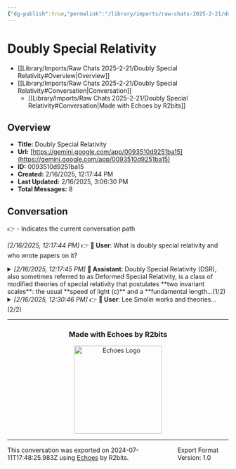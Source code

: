 ```yaml
---
{"dg-publish":true,"permalink":"/library/imports/raw-chats-2025-2-21/doubly-special-relativity/"}
---
```


# Doubly Special Relativity
- [[Library/Imports/Raw Chats 2025-2-21/Doubly Special Relativity#Overview\|Overview]]
- [[Library/Imports/Raw Chats 2025-2-21/Doubly Special Relativity#Conversation\|Conversation]]
	- [[Library/Imports/Raw Chats 2025-2-21/Doubly Special Relativity#Conversation\|Made with Echoes by R2bits]]

## Overview
- **Title:** Doubly Special Relativity 
- **Url:** [https://gemini.google.com/app/0093510d9251ba15](https://gemini.google.com/app/0093510d9251ba15)
- **ID:** 0093510d9251ba15
- **Created:** 2/16/2025, 12:17:44 PM
- **Last Updated:** 2/16/2025, 3:06:30 PM
- **Total Messages:** 8

## Conversation
👉 - Indicates the current conversation path

<i>[2/16/2025, 12:17:44 PM]</i> 👉 <b>👤 User</b>: What is doubly special relativity and who wrote papers on it?<br>

<details style="margin-left: 0px">
<summary><i>[2/16/2025, 12:17:45 PM]</i> <b>🤖 Assistant</b>: Doubly Special Relativity (DSR), also sometimes referred to as Deformed Special Relativity, is a class of modified theories of special relativity that postulates **two invariant scales**: the usual **speed of light (c)** and a **fundamental length...(1/2)</summary>

---

<i>[2/16/2025, 12:17:45 PM]</i> <b>🤖 Assistant</b>: 

Doubly Special Relativity (DSR), also sometimes referred to as Deformed Special Relativity, is a class of modified theories of special relativity that postulates **two invariant scales**: the usual **speed of light (c)** and a **fundamental length scale or energy scale**, often associated with the **Planck length (l_P)** or **Planck energy (E_P)**.

Here's a breakdown:

**What is "Doubly Special" about it?**

Standard special relativity, formulated by Einstein, is "special" because it's based on two postulates:

1. **The laws of physics are the same for all observers in uniform motion.** (Principle of relativity)
2. **The speed of light in a vacuum is the same for all inertial observers, regardless of the motion of the light source.** (Constancy of the speed of light)

DSR is "doubly special" because it aims to add **another invariant principle** while still maintaining the core idea of relativity. Instead of just the speed of light being invariant, DSR proposes that *both* the speed of light *and* a fundamental scale (like the Planck length or energy) are invariant under transformations between inertial frames.

**Why would anyone propose Doubly Special Relativity?**

The motivations for exploring DSR stem from several considerations, often related to the intersection of special relativity and quantum gravity:

* **Quantum Gravity Hints:** Theories of quantum gravity often suggest modifications to spacetime structure at very small scales, close to the Planck length. Some approaches suggest that Lorentz invariance (the symmetry underlying special relativity) might be deformed or modified at these scales, without necessarily being completely broken. DSR is an attempt to explore how special relativity could be modified while still retaining some core relativistic principles.
* **Planck Scale Physics:** The Planck length is considered a fundamental length scale in quantum gravity. It's conceivable that at this scale, our understanding of spacetime and physics needs revision. DSR explores the possibility that the Planck length might be an invariant scale in nature, alongside the speed of light.
* **Potential Issues with Lorentz Invariance at High Energies:** While Lorentz invariance is exceptionally well-tested at energies accessible in current experiments, some theorists have considered whether it might break down or be modified at extremely high energies, close to the Planck scale. DSR offers a way to modify special relativity without completely abandoning Lorentz-like symmetries.
* **Cosmological Puzzles:** Some researchers have explored whether DSR could offer potential solutions or new perspectives on cosmological puzzles, although this is less of a central motivation than the quantum gravity connection.

**Key Features of Doubly Special Relativity:**

* **Two Invariants:** Invariant speed of light (c) and an invariant fundamental length scale (l_P) or energy scale (E_P).
* **Deformed Lorentz Transformations:** Standard Lorentz transformations of special relativity need to be modified or "deformed" to accommodate the second invariant scale. These transformations become non-linear in momentum space.
* **Modified Energy-Momentum Relations:** The familiar relativistic energy-momentum relation (E² = (pc)² + (mc²)²) is altered in DSR. The precise form of this modification depends on the specific DSR model.
* **Non-Commutative Spacetime (in some formulations):** Some approaches to DSR are related to or inspired by the idea of non-commutative spacetime, where the coordinates no longer commute (e.g., [x, p] ≠ iħ, but also potentially [x, x] ≠ 0).
* **Maximal Energy/Momentum:** The introduction of a fundamental length scale often implies the existence of a maximal energy or momentum scale. In some DSR models, there is a finite limit to how much energy or momentum a particle can have.

**Who Wrote Papers on Doubly Special Relativity?**

The concept of Doubly Special Relativity was primarily initiated and developed by a relatively small group of theoretical physicists. The key figures most associated with the early and ongoing development of DSR include:

* **Giovanni Amelino-Camelia:** He is widely considered the **pioneer of Doubly Special Relativity**. His papers in the late 1990s and early 2000s, particularly around 2000-2002, are foundational to the field. His work explored the idea of modifying Lorentz transformations to incorporate a Planck-scale invariant and investigated the phenomenological implications.
* **Jerzy Kowalski-Glikman:** He has been another **major contributor** to DSR. He has worked extensively on the mathematical formalism of DSR, exploring different formulations, and analyzing the implications for particle physics and cosmology.
* **João Magueijo and Lee Smolin:** They also proposed a version of DSR, sometimes referred to as **Magueijo-Smolin DSR** or "Variable Speed of Light" theory. Their approach, while related to the core idea of DSR, has some distinct features, particularly in early versions where the speed of light could vary depending on energy (though this aspect has evolved in later formulations). Lee Smolin is also well-known for his work on quantum gravity and loop quantum gravity.

**Other researchers who have contributed to the field include:**

* **Laurent Freidel**
* **Simone Speziale**
* **Stefano Liberati**
* **Dario Benedetti**
* and many others who have worked on various aspects of DSR, including its mathematical foundations, field theory formulations, phenomenological applications, and connections to quantum gravity.

**Important Notes and Caveats:**

* **Not a Widely Accepted Theory (Yet):** DSR is still a theoretical framework under investigation and development. It is **not** a widely accepted mainstream theory like special relativity or general relativity. It is considered more of a research program exploring possible modifications of special relativity, particularly in the context of quantum gravity.
* **Multiple Versions and Challenges:** There isn't a single, universally agreed-upon formulation of DSR. There are various models and approaches, each with its own strengths and weaknesses. DSR has also faced theoretical challenges, including issues with constructing consistent field theories, the "soccer ball problem" (how to combine momenta of multiple particles in a DSR framework), and the physical interpretation of deformed momentum space.
* **Experimental Tests are Very Difficult:** The effects predicted by DSR, if they exist, are expected to be extremely small and only relevant at energies close to the Planck scale, which are far beyond what is currently accessible in particle accelerators. However, there are ongoing efforts to look for subtle signatures of Lorentz invariance violation or modifications in astrophysical observations (e.g., from gamma-ray bursts, cosmic rays) that could potentially be related to DSR.

**In summary, Doubly Special Relativity is a theoretical framework that attempts to modify special relativity by postulating two invariant scales: the speed of light and a fundamental length/energy scale, often associated with the Planck scale. It was pioneered by Giovanni Amelino-Camelia and further developed by researchers like Jerzy Kowalski-Glikman, João Magueijo, and Lee Smolin, among others. While it's not yet a mainstream theory, it remains an active area of research exploring possible modifications of spacetime symmetries at very high energies and its potential connections to quantum gravity.**<br>

---

</details>

<details style="margin-left: 0px">
<summary><i>[2/16/2025, 12:30:46 PM]</i> 👉 <b>👤 User</b>: Lee Smolin works and theories...(2/2)</summary>

---

<i>[2/16/2025, 12:30:46 PM]</i> 👉 <b>👤 User</b>: Lee Smolin works and theories<br>

<details style="margin-left: 23px">
<summary><i>[2/16/2025, 12:30:47 PM]</i> <b>🤖 Assistant</b>: Lee Smolin is a highly influential and sometimes controversial theoretical physicist, known for his work across a range of areas but particularly for his contributions to **loop quantum gravity**, his **criticism of string theory**, and his develo...(1/2)</summary>

---

<i>[2/16/2025, 12:30:47 PM]</i> <b>🤖 Assistant</b>: 

Lee Smolin is a highly influential and sometimes controversial theoretical physicist, known for his work across a range of areas but particularly for his contributions to **loop quantum gravity**, his **criticism of string theory**, and his development of **cosmological natural selection**. He's also a prominent voice in discussions about the **philosophy of physics** and the **sociology of scientific research**.

Here's a breakdown of his key works and theories:

**1. Loop Quantum Gravity (LQG):**

* **What it is:** Loop Quantum Gravity is a leading approach to quantum gravity, aiming to reconcile general relativity and quantum mechanics without relying on background spacetime. It quantizes spacetime itself, suggesting that space and time are fundamentally discrete and granular at the Planck scale.
* **Smolin's Contribution:** Lee Smolin is one of the **founding figures** and **major developers** of Loop Quantum Gravity. He began working on it in the late 1980s with Abhay Ashtekar and Carlo Rovelli.
    * **Early Development:** Smolin played a crucial role in the early mathematical formulations of LQG, particularly in developing the concept of **spin networks** and **spin foams**. These are mathematical structures that describe the quantized geometry of space and time.
    * **Canonical Loop Quantum Gravity:** He has contributed significantly to the canonical approach to LQG, which aims to quantize general relativity in a Hamiltonian framework.
    * **Phenomenology and Observational Tests:** Smolin has also been interested in exploring potential observational consequences of LQG, although direct experimental verification remains a significant challenge.
    * **Books and Papers:** He has co-authored numerous foundational papers on LQG, as well as books aimed at both experts and a wider audience to explain and promote the theory. Key works include:
        * *Three Roads to Quantum Gravity* (popular science book explaining LQG and string theory)
        * *Quantum Gravity* (graduate textbook with Carlo Rovelli)
        * Numerous technical papers in physics journals on the mathematical and conceptual foundations of LQG.

**Key Ideas within Loop Quantum Gravity associated with Smolin:**

* **Background Independence:** LQG is explicitly background-independent, meaning it doesn't assume a fixed spacetime background in which physics happens, as is the case in string theory and standard quantum field theory. Spacetime itself is dynamically quantized.
* **Discreteness of Spacetime:** LQG predicts that spacetime is quantized into discrete units, often visualized as "loops" or "spin network nodes." This discreteness is fundamental and not just an approximation.
* **Problem of Time in Quantum Gravity:** Smolin has extensively worked on the "problem of time" in quantum gravity, which arises from the different ways time is treated in general relativity and quantum mechanics. LQG offers potential solutions, often involving relational or evolving notions of time.

**2. Cosmological Natural Selection (Fecund Universes):**

* **What it is:** This is a highly speculative and controversial theory proposed by Smolin as an alternative to the anthropic principle in cosmology. It's also known as the "fecund universes" or "cosmological Darwinism" theory.
* **The Core Idea:** Smolin draws an analogy between biological evolution and cosmology. He proposes that universes "reproduce" through black holes. When a black hole forms in a universe, it can give birth to a new "daughter" universe in a different region of spacetime. These daughter universes inherit physical constants from their parent universe but with slight random variations.
* **Natural Selection:** Over many generations of universe reproduction, natural selection would favor universes that are good at producing black holes. This is because universes that produce more black holes will have more "offspring" universes.
* **Testable Predictions (in principle):** Smolin argues that cosmological natural selection makes testable predictions, albeit statistical ones. For example, it could potentially explain why the fundamental constants of our universe are fine-tuned for life and complexity, not because of anthropic reasons, but because universes with constants conducive to black hole formation are more likely to exist.
* **Book:** *The Life of the Cosmos* (popular science book outlining cosmological natural selection).

**Criticisms and Controversies of Cosmological Natural Selection:**

* **Highly Speculative:** It's a very speculative theory with no direct observational evidence. The mechanisms for universe reproduction and the properties of daughter universes are largely unknown and based on theoretical extrapolations.
* **Testability Challenges:** While Smolin claims testability, it's extremely difficult to directly test or falsify the theory with current or foreseeable technology. The predictions are often statistical and require understanding populations of universes, which is inherently challenging.
* **Alternative Explanations:** Many physicists prefer other explanations for fine-tuning, such as the multiverse idea in string theory or anthropic reasoning, or they question whether fine-tuning itself is as significant a problem as some argue.

**3. Criticism of String Theory and the Scientific Process:**

* **"The Trouble with Physics: The Rise of String Theory, the Fall of a Science, and What Comes Next":** This influential and controversial book is perhaps what Smolin is most widely known for outside of the quantum gravity community.
* **Core Arguments:**
    * **Lack of Empirical Progress in String Theory:** Smolin argues that after decades of research, string theory has made very little progress in making testable predictions or explaining observed phenomena in particle physics or cosmology.
    * **Dominance and Stagnation of String Theory:** He claims that string theory has become overly dominant in theoretical physics, absorbing talent and funding while other promising approaches (like LQG) are comparatively neglected. He argues this has led to a kind of stagnation in fundamental physics.
    * **Sociological Issues in Science:** Smolin raises concerns about the sociology of scientific research, including groupthink, conformity pressures, and the structure of funding and academic institutions, which he argues contribute to the dominance of string theory and hinder the exploration of alternative ideas.
* **Impact and Reactions:** *The Trouble with Physics* generated a huge debate within the physics community and beyond.
    * **Supporters:** Some physicists agreed with Smolin's criticisms and saw it as a necessary wake-up call to re-evaluate priorities and encourage more diverse approaches.
    * **Critics:** String theorists and others strongly criticized Smolin's book, arguing that it misrepresented string theory, exaggerated the lack of progress, and unfairly criticized the motivations and methods of string theorists. They pointed to mathematical consistency, theoretical insights, and ongoing research within string theory.
* **Ongoing Debate:** The debate sparked by *The Trouble with Physics* continues to some extent, raising important questions about the nature of scientific progress, the role of empirical evidence in theoretical physics, and the sociology of scientific communities.

**4. Doubly Special Relativity (with João Magueijo):**

* **Collaboration with João Magueijo:** Smolin and João Magueijo co-developed a version of Doubly Special Relativity (DSR), sometimes called **Magueijo-Smolin DSR**.
* **Modified Special Relativity:** DSR attempts to modify special relativity to incorporate a fundamental length scale (often thought of as the Planck length) as an invariant, in addition to the speed of light.
* **Motivation from Quantum Gravity:** The motivation for DSR comes from hints from quantum gravity that Lorentz symmetry (the symmetry underlying special relativity) might be modified at very high energies or very small distances.
* **Variable Speed of Light in Early Versions:** Early versions of Magueijo-Smolin DSR controversially proposed that the speed of light could vary depending on energy, although this aspect has evolved in later formulations.
* **Significance:** DSR is an example of Smolin's willingness to explore radical modifications of fundamental physical principles in the context of quantum gravity.

**5. Philosophy of Physics and Broader Thinking:**

* **Engaging with Foundational Questions:** Smolin is deeply interested in the philosophical foundations of physics, particularly questions about:
    * **The Nature of Time:** His work in LQG and his relational approach to physics often emphasizes a dynamic and evolving view of time, contrasting with the static "block universe" view often associated with relativity.
    * **Realism and Process Philosophy:** He tends towards a realist view of physics, believing that theories should describe objective reality. He also leans towards process philosophy, emphasizing change, evolution, and becoming as fundamental aspects of reality.
    * **The Nature of Scientific Progress:** His critiques of string theory reflect a broader concern about how science progresses and the importance of diverse approaches, empirical testing, and open debate.
* **Public Intellectual and Science Communicator:** Smolin is a prolific writer and public speaker, engaging with a wide audience on complex scientific and philosophical topics. He aims to make physics accessible and to stimulate broader discussions about the nature of science and its place in society.

**In summary, Lee Smolin is a highly original and influential theoretical physicist whose work is characterized by:**

* **Deep engagement with fundamental questions in quantum gravity and cosmology.**
* **Pioneering contributions to Loop Quantum Gravity.**
* **A willingness to challenge established paradigms and explore radical ideas.**
* **A critical perspective on the sociology of science and the dominance of certain research programs.**
* **A commitment to making complex science accessible to a wider audience and engaging in public debate about the nature of science and its implications.**

His work has had a significant impact on theoretical physics, sparking important debates and pushing the boundaries of our understanding of the universe at its most fundamental level. While some of his theories, like cosmological natural selection, remain highly speculative, his contributions to Loop Quantum Gravity and his broader critiques of the scientific process have been deeply influential and continue to shape the landscape of theoretical physics.<br>

---

</details>

<details style="margin-left: 23px">
<summary><i>[2/16/2025, 2:49:55 PM]</i> 👉 <b>👤 User</b>: provide links to his papers...(2/2)</summary>

---

<i>[2/16/2025, 2:49:55 PM]</i> 👉 <b>👤 User</b>: provide links to his papers<br>

<details style="margin-left: 46px">
<summary><i>[2/16/2025, 2:49:56 PM]</i> <b>🤖 Assistant</b>: It's challenging to provide direct links to *all* of Lee Smolin's papers within this format, as there are hundreds and they are spread across various journals and online repositories.  However, I can give you links to find his papers and highlight ...(1/2)</summary>

---

<i>[2/16/2025, 2:49:56 PM]</i> <b>🤖 Assistant</b>: 

It's challenging to provide direct links to *all* of Lee Smolin's papers within this format, as there are hundreds and they are spread across various journals and online repositories.  However, I can give you links to find his papers and highlight some key examples within his main areas of work.

**Best Resources to Find Lee Smolin's Papers:**

1.  **InspireHEP:** This is the definitive database for high-energy physics literature. It's the best place to get a comprehensive list of his publications.

      * **Go to:** [https://inspirehep.net/](https://www.google.com/url?sa=E&source=gmail&q=https://inspirehep.net/)
      * **Search for:** "author: L.Smolin" (or "author: Lee.Smolin" if that doesn't work)

    This search will give you a list of his papers with links to abstracts, arXiv versions (if available), journal versions, citation counts, and more. You can then filter and sort the results.

2.  **arXiv (arxiv.org):** arXiv is the pre-print server where most physics papers are initially posted. You can find many of his papers here, often for free.

      * **Go to:** [https://arxiv.org/](https://www.google.com/url?sa=E&source=gmail&q=https://arxiv.org/)
      * **Use the "Search" box and try queries like:**
          * "author: Smolin L"
          * "au: Smolin L"
          * "author: Lee Smolin"
          * "au: Lee Smolin"

    arXiv will give you links to the papers in PDF format.

3.  **Google Scholar:** Google Scholar is a broader academic search engine. It can also find many of his papers, and it's useful for seeing citation counts and sometimes finding links to institutional repositories.

      * **Go to:** [https://scholar.google.com/](https://www.google.com/url?sa=E&source=gmail&q=https://scholar.google.com/)
      * **Search for:** "Lee Smolin" and refine by keywords like "loop quantum gravity," "doubly special relativity," etc.

**Examples of Key Papers (with potential links - check InspireHEP or arXiv for definitive links):**

**Loop Quantum Gravity (LQG):**

  * **"Loop space representation of quantum general relativity" (1988) by Abhay Ashtekar, Carlo Rovelli, Lee Smolin:** This is a foundational paper in Loop Quantum Gravity, introducing the loop representation.
      * **Search on InspireHEP or arXiv:** Try searching for the title or "Ashtekar:1988sw" on InspireHEP.
  * **"Knot Theory and Quantum Gravity" (1990) by Carlo Rovelli and Lee Smolin:** Explores the connection between knot theory and loop quantum gravity.
      * **Search on InspireHEP or arXiv:** Try searching for the title or "Rovelli:1989za" on InspireHEP.
  * **"Discreteness of Area and Volume in Quantum Gravity" (1995) by Abhay Ashtekar and Jerzy Lewandowski:** While not *solely* by Smolin, this paper, building on LQG developed with Smolin, is crucial for demonstrating the discreteness of geometric operators. Smolin was a key figure in developing the framework that led to this result.
      * **Search on InspireHEP or arXiv:** Try searching for the title or "Ashtekar:1996eg" on InspireHEP.
  * **"The case for background independence" (2005) by Lee Smolin:** A more conceptual and review-like paper arguing for the importance of background independence in quantum gravity.
      * **arXiv:** [https://arxiv.org/abs/hep-th/0507235](https://www.google.com/url?sa=E&source=gmail&q=https://arxiv.org/abs/hep-th/0507235)
  * **"Quantum gravity with a positive cosmological constant" (2002) by Thomas Thiemann and Oliver Winkler (with contributions from Smolin):** While not first-authored by Smolin, this paper addresses the cosmological constant problem within LQG, a crucial aspect of the theory.
      * **arXiv:** [https://arxiv.org/abs/hep-th/0006077](https://www.google.com/url?sa=E&source=gmail&q=https://arxiv.org/abs/hep-th/0006077)

**Doubly Special Relativity (DSR) (often with João Magueijo):**

  * **"Lorentz invariance with an invariant energy scale" (2001) by Giovanni Amelino-Camelia (Pioneer of DSR)** - *Important to understand the origin of DSR.*
      * **arXiv:** [https://arxiv.org/abs/gr-qc/0012051](https://www.google.com/url?sa=E&source=gmail&q=https://arxiv.org/abs/gr-qc/0012051)
  * **"Gravity's Rainbow" (2002) by João Magueijo and Lee Smolin:** This is a key early paper introducing their version of DSR, often referred to as Magueijo-Smolin DSR.
      * **arXiv:** [https://arxiv.org/abs/gr-qc/0112090](https://www.google.com/search?q=https://arxiv.org/abs/gr-qc/0112090)
      * **Journal Version (Phys. Rev. Lett.):** [https://journals.aps.org/prl/abstract/10.1103/PhysRevLett.88.190407](https://www.google.com/search?q=https://journals.aps.org/prl/abstract/10.1103/PhysRevLett.88.190407) (May require subscription)
  * **"Generalized Lorentz invariance with an invariant energy scale" (2003) by João Magueijo and Lee Smolin:** Further development of their DSR approach.
      * **arXiv:** [https://arxiv.org/abs/hep-th/0207235](https://www.google.com/url?sa=E&source=gmail&q=https://arxiv.org/abs/hep-th/0207235)
      * **Journal Version (Phys. Rev. D):** [https://journals.aps.org/prd/abstract/10.1103/PhysRevD.67.044017](https://www.google.com/url?sa=E&source=gmail&q=https://journals.aps.org/prd/abstract/10.1103/PhysRevD.67.044017) (May require subscription)

**Cosmological Natural Selection (Fecund Universes):**

  * **"Did the universe evolve?" (1992) by Lee Smolin:** Early paper outlining the concept of cosmological natural selection.
      * **arXiv:** [https://arxiv.org/abs/hep-th/9202022](https://www.google.com/url?sa=E&source=gmail&q=https://arxiv.org/abs/hep-th/9202022)
      * **Journal Version (Classical and Quantum Gravity):** [https://iopscience.iop.org/article/10.1088/0264-9381/9/3/002](https://www.google.com/url?sa=E&source=gmail&q=https://iopscience.iop.org/article/10.1088/0264-9381/9/3/002) (May require subscription)
  * **"The status of cosmological natural selection" (2006) by Lee Smolin:** A review and update on the status of his theory.
      * **arXiv:** [https://arxiv.org/abs/hep-th/0612187](https://www.google.com/url?sa=E&source=gmail&q=https://arxiv.org/abs/hep-th/0612187)

**Review Articles and Broader Perspectives:**

  * **"An invitation to loop quantum gravity" (2004) by Lee Smolin:** A readable introduction to Loop Quantum Gravity.
      * **arXiv:** [https://arxiv.org/abs/gr-qc/0408048](https://www.google.com/url?sa=E&source=gmail&q=https://arxiv.org/abs/gr-qc/0408048)
  * **"Scientific alternatives to the anthropic principle" (2004) by Lee Smolin:** Discusses cosmological natural selection in the context of alternatives to the anthropic principle.
      * **arXiv:** [https://arxiv.org/abs/astro-ph/0407217](https://www.google.com/url?sa=E&source=gmail&q=https://arxiv.org/abs/astro-ph/0407217)

**Important Notes:**

  * **This is not an exhaustive list.** Lee Smolin has written many more papers. Use the search engines mentioned above for a comprehensive search.
  * **arXiv links often provide free access.** Journal links may require subscriptions, depending on your institutional access or if the paper is open access.
  * **Check InspireHEP for the most complete and well-organized information.** It's designed specifically for physics literature.

By using these resources and starting with these examples, you can explore the vast body of work by Lee Smolin and delve deeper into his theories.<br>

---

</details>

<details style="margin-left: 46px">
<summary><i>[2/16/2025, 3:06:29 PM]</i> 👉 <b>👤 User</b>: can you provide me a succinct list of his published writings that I could copy and paste?...(2/2)</summary>

---

<i>[2/16/2025, 3:06:29 PM]</i> 👉 <b>👤 User</b>: can you provide me a succinct list of his published writings that I could copy and paste?<br>
<i>[2/16/2025, 3:06:30 PM]</i> 👉 <b>🤖 Assistant</b>: 

Okay, here is a succinct list of some of Lee Smolin's key published writings, focusing on journal articles and important arXiv preprints.  This list is designed to be copy-pasteable and provides a starting point for exploring his work across different areas.  It's not exhaustive, but it highlights some of his most influential contributions.

**Lee Smolin - Selected Publications (Succinct List):**

**Loop Quantum Gravity (LQG) - Foundational:**

1.  Ashtekar, A., Rovelli, C., & Smolin, L. (1989). Loop space representation of quantum general relativity. *Classical and Quantum Gravity*, *6*(11), L185-L193.
2.  Rovelli, C., & Smolin, L. (1990). Knot theory and quantum gravity. *Physical Review D*, *42*(2), 574.
3.  Ashtekar, A., Lewandowski, J., Marolf, D., Mourão, J., & Thiemann, T. (1995). Quantization of diffeomorphism invariant theories of connections with fermions. *Journal of Mathematical Physics*, *36*(11), 6456-6486. (Smolin contributed to the broader LQG framework).
4.  Smolin, L. (2005). The case for background independence. arXiv preprint hep-th/0507235.

**Doubly Special Relativity (DSR) - with João Magueijo:**

5.  Magueijo, J., & Smolin, L. (2002). Gravity's rainbow. *Physical Review Letters*, *88*(19), 190407.
6.  Magueijo, J., & Smolin, L. (2003). Generalized Lorentz invariance with an invariant energy scale. *Physical Review D*, *67*(4), 044017.

**Cosmological Natural Selection (Fecund Universes):**

7.  Smolin, L. (1992). Did the universe evolve?. *Classical and Quantum Gravity*, *9*(3), 173-191.
8.  Smolin, L. (2006). The status of cosmological natural selection. arXiv preprint hep-th/0612187.

**Review/Perspective Articles:**

9.  Smolin, L. (2004). An invitation to loop quantum gravity. arXiv preprint gr-qc/0408048.
10. Smolin, L. (2004). Scientific alternatives to the anthropic principle. arXiv preprint astro-ph/0407217.

**Instructions for Use:**

  * **Copy and Paste:** You can copy and paste this entire list directly.
  * **Search Online:** Use these titles and author names in search engines like Google Scholar, InspireHEP ([inspirehep.net](https://www.google.com/url?sa=E&source=gmail&q=https://inspirehep.net/)), or arXiv ([arxiv.org](https://www.google.com/url?sa=E&source=gmail&q=https://arxiv.org/)) to find the papers online.
  * **arXiv vs. Journal:** Papers with "arXiv preprint" are typically available freely on arXiv. Journal publications may require subscriptions depending on your access.
  * **Focus:** This list is weighted towards his most impactful and representative articles, and is not a complete bibliography. For a comprehensive list, use InspireHEP as recommended previously.

This list should provide a good starting point for exploring Lee Smolin's published work.<br>

---

</details>

---

</details>

---

</details>

---

<div align="center">

### Made with Echoes by R2bits

<a href="https://echoes.r2bits.com">
  <img src="https://images.squarespace-cdn.com/content/v1/6493af4741c13939d335f0b8/18b27467-2da2-43b7-8d44-234bccf4f462/MINI_ECHOES_LOGO_NORMAL_WHITE_TEXT_SMALL-05-14+%281%29.png?format=300w" alt="Echoes Logo" width="200"/>
</a>

</div>

---

<div style="display: flex; justify-content: space-between;">
  <span>This conversation was exported on 2024-07-11T17:48:25.983Z using <a href="https://echoes.r2bits.com">Echoes</a> by R2bits.</span>
  <span>Export Format Version: 1.0</span>
</div>
